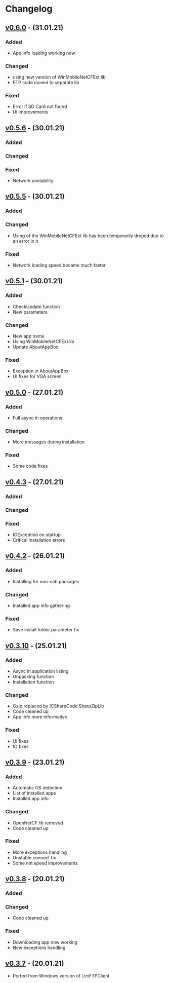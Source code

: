 # Changelog

## [v0.6.0] - (31.01.21)

### Added

 - App info loading working now

### Changed

 - using new version of WinMobileNetCFExt lib
 - FTP code moved to separate lib

### Fixed

  - Error if SD Card not found
 - UI improvements

## [v0.5.6] - (30.01.21)

### Added

### Changed

### Fixed

 - Network unstability

## [v0.5.5] - (30.01.21)

### Added

### Changed

 - Using of the WinMobileNetCFExt lib has been temporarily droped due to an error in it

### Fixed

 - Network loading speed became much faster

## [v0.5.1] - (30.01.21)

### Added

 - CheckUpdate function
 - New parameters

### Changed

 - New app name
 - Using WinMobileNetCFExt lib
 - Update AboutAppBox

### Fixed

 - Exception in AboutAppBox
 - UI fixes for VGA screen

## [v0.5.0] - (27.01.21)

### Added

 - Full async in operations

### Changed

 - More messages during installation

### Fixed

 - Some code fixes

## [v0.4.3] - (27.01.21)

### Added

### Changed

### Fixed

 - IOException on startup
 - Critical installation errors

## [v0.4.2] - (26.01.21)

### Added

 - Installing for non-cab packages

### Changed

 - Installed app info gathering

### Fixed

 - Save install folder parameter fix

## [v0.3.10] - (25.01.21)

### Added

 - Async in application listing
 - Unpacking function
 - Installation function

### Changed

 - Gzip replaced by  ICSharpCode.SharpZipLib
 - Code cleaned up
 - App info more informative 

### Fixed

 - UI fixes
 - IO fixes

## [v0.3.9] - (23.01.21)

### Added

 - Automatic OS detection
 - List of installed apps
 - Installed app info
 

### Changed

 - OpenNetCF lib removed
 - Code cleaned up

### Fixed

 - More exceptions handling
 - Unstable connect fix
 - Some net speed improvements

## [v0.3.8] - (20.01.21)

### Added

### Changed

 - Code cleaned up

### Fixed

 - Downloading app now working
 - New exceptions handling

## [v0.3.7] - (20.01.21)

 - Ported from Windows version of LimFTPClient

[v0.6.0]: https://github.com/Limows/LimFTPClient_WM/releases/tag/v0.6.0
[v0.5.6]: https://github.com/Limows/LimFTPClient_WM/releases/tag/v0.5.6
[v0.5.5]: https://github.com/Limows/LimFTPClient_WM/releases/tag/v0.5.5
[v0.5.1]: https://github.com/Limows/LimFTPClient_WM/releases/tag/v0.5.1 
[v0.5.0]: https://github.com/Limows/LimFTPClient_WM/releases/tag/v0.5.0 
[v0.4.3]: https://github.com/Limows/LimFTPClient_WM/releases/tag/v0.4.3 
[v0.4.2]: https://github.com/Limows/LimFTPClient_WM/releases/tag/v0.4.2
[v0.3.10]: https://github.com/Limows/LimFTPClient_WM/releases/tag/v0.3.10
[v0.3.9]: https://github.com/Limows/LimFTPClient_WM/releases/tag/v0.3.9
[v0.3.8]: https://github.com/Limows/LimFTPClient_WM/releases/tag/v0.3.8
[v0.3.7]: https://github.com/Limows/LimFTPClient_WM/releases/tag/v0.3.7
